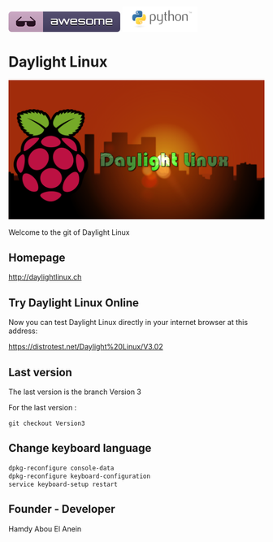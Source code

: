 ![Awesome](awesome.svg)   ![Python](python.png)

# Daylight Linux

![Daylight](DayLightLogoSunSetRPI.png)


Welcome to the git of Daylight Linux


## Homepage

http://daylightlinux.ch

## Try Daylight Linux Online 

Now you can test Daylight Linux directly in your internet browser at this address:

https://distrotest.net/Daylight%20Linux/V3.02

## Last version 

The last version is the branch Version 3

For the last version :

```
git checkout Version3
```

## Change keyboard language

```
dpkg-reconfigure console-data
dpkg-reconfigure keyboard-configuration
service keyboard-setup restart
```
## Founder -  Developer

Hamdy Abou El Anein
